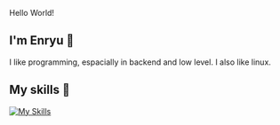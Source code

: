 Hello World!
## I'm Enryu 👋
I like programming, espacially in backend and low level. I also like linux.

## My skills 💪
[![My Skills](https://skillicons.dev/icons?i=java,js,python,linux)](https://skillicons.dev)

<!--
**S1lverCr0w/S1lverCr0w** is a ✨ _special_ ✨ repository because its `README.md` (this file) appears on your GitHub profile.

Here are some ideas to get you started:

- 🔭 I’m currently working on ...
- 🌱 I’m currently learning ...
- 👯 I’m looking to collaborate on ...
- 🤔 I’m looking for help with ...
- 💬 Ask me about ...
- 📫 How to reach me: ...
- 😄 Pronouns: ...
- ⚡ Fun fact: ...
-->
